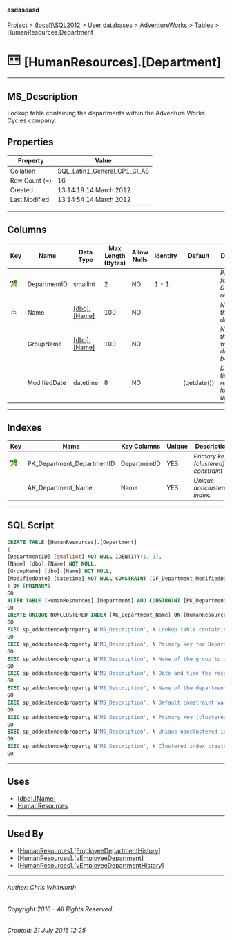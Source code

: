 #### asdasdasd

[Project](../../../../index.md) > [(local)\\SQL2012](../../../index.md) > [User databases](../../index.md) > [AdventureWorks](../index.md) > [Tables](Tables.md) > HumanResources.Department

# ![Tables](../../../../Images/Table32.png) [HumanResources].[Department]

---

## <a name="#description"></a>MS_Description

Lookup table containing the departments within the Adventure Works Cycles company.

## <a name="#properties"></a>Properties

| Property | Value |
|---|---|
| Collation | SQL_Latin1_General_CP1_CI_AS |
| Row Count (~) | 16 |
| Created | 13:14:19 14 March 2012 |
| Last Modified | 13:14:54 14 March 2012 |


---

## <a name="#columns"></a>Columns

| Key | Name | Data Type | Max Length (Bytes) | Allow Nulls | Identity | Default | Description |
|---|---|---|---|---|---|---|---|
| [![Cluster Primary Key PK_Department_DepartmentID: DepartmentID](../../../../Images/pkcluster.png)](#indexes) | DepartmentID | smallint | 2 | NO | 1 - 1 |  | _Primary key for Department records._ |
| [![Indexes AK_Department_Name](../../../../Images/Index.png)](#indexes) | Name | [[dbo].[Name]](../Programmability/Types/User-Defined_Data_Types/Name.md) | 100 | NO |  |  | _Name of the department._ |
|  | GroupName | [[dbo].[Name]](../Programmability/Types/User-Defined_Data_Types/Name.md) | 100 | NO |  |  | _Name of the group to which the department belongs._ |
|  | ModifiedDate | datetime | 8 | NO |  | (getdate()) | _Date and time the record was last updated._ |


---

## <a name="#indexes"></a>Indexes

| Key | Name | Key Columns | Unique | Description |
|---|---|---|---|---|
| [![Cluster Primary Key PK_Department_DepartmentID: DepartmentID](../../../../Images/pkcluster.png)](#indexes) | PK_Department_DepartmentID | DepartmentID | YES | _Primary key (clustered) constraint_ |
|  | AK_Department_Name | Name | YES | _Unique nonclustered index._ |


---

## <a name="#sqlscript"></a>SQL Script

```sql
CREATE TABLE [HumanResources].[Department]
(
[DepartmentID] [smallint] NOT NULL IDENTITY(1, 1),
[Name] [dbo].[Name] NOT NULL,
[GroupName] [dbo].[Name] NOT NULL,
[ModifiedDate] [datetime] NOT NULL CONSTRAINT [DF_Department_ModifiedDate] DEFAULT (getdate())
) ON [PRIMARY]
GO
ALTER TABLE [HumanResources].[Department] ADD CONSTRAINT [PK_Department_DepartmentID] PRIMARY KEY CLUSTERED  ([DepartmentID]) ON [PRIMARY]
GO
CREATE UNIQUE NONCLUSTERED INDEX [AK_Department_Name] ON [HumanResources].[Department] ([Name]) ON [PRIMARY]
GO
EXEC sp_addextendedproperty N'MS_Description', N'Lookup table containing the departments within the Adventure Works Cycles company.', 'SCHEMA', N'HumanResources', 'TABLE', N'Department', NULL, NULL
GO
EXEC sp_addextendedproperty N'MS_Description', N'Primary key for Department records.', 'SCHEMA', N'HumanResources', 'TABLE', N'Department', 'COLUMN', N'DepartmentID'
GO
EXEC sp_addextendedproperty N'MS_Description', N'Name of the group to which the department belongs.', 'SCHEMA', N'HumanResources', 'TABLE', N'Department', 'COLUMN', N'GroupName'
GO
EXEC sp_addextendedproperty N'MS_Description', N'Date and time the record was last updated.', 'SCHEMA', N'HumanResources', 'TABLE', N'Department', 'COLUMN', N'ModifiedDate'
GO
EXEC sp_addextendedproperty N'MS_Description', N'Name of the department.', 'SCHEMA', N'HumanResources', 'TABLE', N'Department', 'COLUMN', N'Name'
GO
EXEC sp_addextendedproperty N'MS_Description', N'Default constraint value of GETDATE()', 'SCHEMA', N'HumanResources', 'TABLE', N'Department', 'CONSTRAINT', N'DF_Department_ModifiedDate'
GO
EXEC sp_addextendedproperty N'MS_Description', N'Primary key (clustered) constraint', 'SCHEMA', N'HumanResources', 'TABLE', N'Department', 'CONSTRAINT', N'PK_Department_DepartmentID'
GO
EXEC sp_addextendedproperty N'MS_Description', N'Unique nonclustered index.', 'SCHEMA', N'HumanResources', 'TABLE', N'Department', 'INDEX', N'AK_Department_Name'
GO
EXEC sp_addextendedproperty N'MS_Description', N'Clustered index created by a primary key constraint.', 'SCHEMA', N'HumanResources', 'TABLE', N'Department', 'INDEX', N'PK_Department_DepartmentID'
GO

```


---

## <a name="#uses"></a>Uses

* [[dbo].[Name]](../Programmability/Types/User-Defined_Data_Types/Name.md)
* [HumanResources](../Security/Schemas/HumanResources.md)


---

## <a name="#usedby"></a>Used By

* [[HumanResources].[EmployeeDepartmentHistory]](EmployeeDepartmentHistory.md)
* [[HumanResources].[vEmployeeDepartment]](../Views/vEmployeeDepartment.md)
* [[HumanResources].[vEmployeeDepartmentHistory]](../Views/vEmployeeDepartmentHistory.md)


---

###### Author:  Chris Whitworth

###### Copyright 2016 - All Rights Reserved

###### Created: 21 July 2016 12:25

